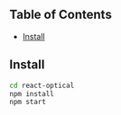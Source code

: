 ## Table of Contents

- [Install](#install)

## Install
```sh
cd react-optical
npm install
npm start
```
